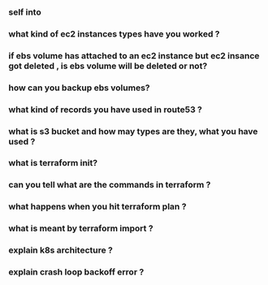 ### self into

### what kind of ec2 instances types have you worked ?

### if ebs volume has attached to an ec2 instance but ec2 insance got deleted , is ebs volume will be deleted or not?

### how can you backup ebs volumes?

### what kind of records you have used in route53 ?

### what is s3 bucket and how may types are they, what you have used ?

### what is terraform init?

### can you tell what are the commands in terraform ?

### what happens when you hit terraform plan ?

### what is meant by terraform import ?

### explain k8s architecture ?

### explain crash loop backoff error ?
